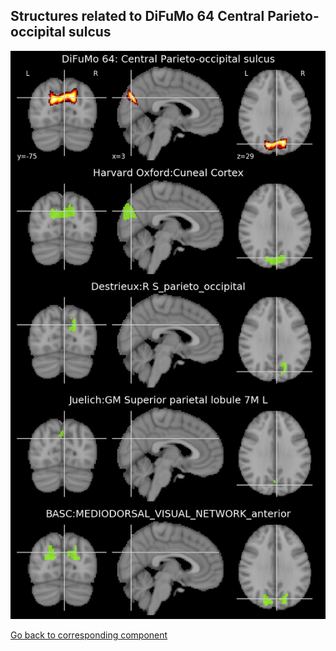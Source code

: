 


## Structures related to DiFuMo 64 Central Parieto-occipital sulcus

![20](20.jpg "Structures related to DiFuMo 64 Central Parieto-occipital sulcus")

[Go back to corresponding component](https://parietal-inria.github.io/DiFuMo/64/html/20.html)